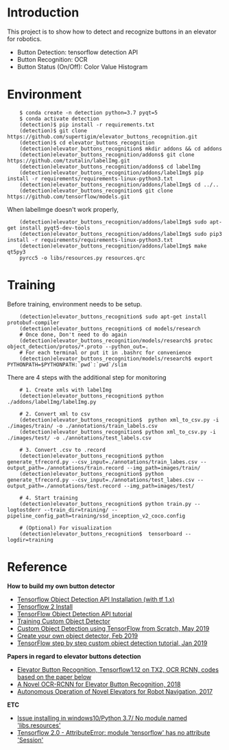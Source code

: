 Introduction  
============

This project is to show how to detect and recognize buttons in an elevator for robotics.  

- Button Detection: tensorflow detection API  
- Button Recognition: OCR  
- Button Status (On/Off): Color Value Histogram   

Environment  
===========   

```  
    $ conda create -n detection python=3.7 pyqt=5
    $ conda activate detection  
    (detection)$ pip install -r requirements.txt  
    (detection)$ git clone https://github.com/supertigim/elevator_buttons_recognition.git  
    (detection)$ cd elevator_buttons_recognition
    (detection)elevator_buttons_recognition$ mkdir addons && cd addons  
    (detection)elevator_buttons_recognition/addons$ git clone https://github.com/tzutalin/labelImg.git  
    (detection)elevator_buttons_recognition/addons$ cd labelImg  
    (detection)elevator_buttons_recognition/addons/labelImg$ pip install -r requirements/requirements-linux-python3.txt
    (detection)elevator_buttons_recognition/addons/labelImg$ cd ../..
    (detection)elevator_buttons_recognition$ git clone https://github.com/tensorflow/models.git
```  

When labelImge doesn't work properly,  

```
    (detection)elevator_buttons_recognition/addons/labelImg$ sudo apt-get install pyqt5-dev-tools  
    (detection)elevator_buttons_recognition/addons/labelImg$ sudo pip3 install -r requirements/requirements-linux-python3.txt  
    (detection)elevator_buttons_recognition/addons/labelImg$ make qt5py3  
    pyrcc5 -o libs/resources.py resources.qrc  
```

Training  
========  

Before training, environment needs to be setup.   

```  
    (detection)elevator_buttons_recognition$ sudo apt-get install protobuf-compiler
    (detection)elevator_buttons_recognition$ cd models/research
    # Once done, Don't need to do again
    (detection)elevator_buttons_recognition/models/research$ protoc object_detection/protos/*.proto --python_out=.
    # For each terminal or put it in .bashrc for convenience
    (detection)elevator_buttons_recognition/models/research$ export PYTHONPATH=$PYTHONPATH:`pwd`:`pwd`/slim
```

There are 4 steps with the additional step for monitoring 

```  
    # 1. Create xmls with labelImg
    (detection)elevator_buttons_recognition$ python ./addons/labelImg/labelImg.py 

    # 2. Convert xml to csv 
    (detection)elevator_buttons_recognition$  python xml_to_csv.py -i ./images/train/ -o ./annotations/train_labels.csv
    (detection)elevator_buttons_recognition$ python xml_to_csv.py -i ./images/test/ -o ./annotations/test_labels.csv

    # 3. Convert .csv to .record
    (detection)elevator_buttons_recognition$ python generate_tfrecord.py --csv_input=./annotations/train_labes.csv --output_path=./annotations/train.record --img_path=images/train/
    (detection)elevator_buttons_recognition$ python generate_tfrecord.py --csv_input=./annotations/test_labes.csv --output_path=./annotations/test.record --img_path=images/test/

    # 4. Start training   
    (detection)elevator_buttons_recognition$ python train.py --logtostderr --train_dir=training/ --pipeline_config_path=training/ssd_inception_v2_coco.config

    # (Optional) For visualization 
    (detection)elevator_buttons_recognition$  tensorboard --logdir=training
```  

Reference  
=========  

**How to build my own button detector**  

- [Tensorflow Object Detection API Installation (with tf 1.x)](https://github.com/tensorflow/models/blob/master/research/object_detection/g3doc/installation.md)
- [Tensorflow 2 Install](https://www.tensorflow.org/install)  
- [TensorFlow Object Detection API tutorial](https://tensorflow-object-detection-api-tutorial.readthedocs.io/en/latest/index.html)  
- [Training Custom Object Detector](https://tensorflow-object-detection-api-tutorial.readthedocs.io/en/latest/training.html)  
- [Custom Object Detection using TensorFlow from Scratch, May 2019](https://towardsdatascience.com/custom-object-detection-using-tensorflow-from-scratch-e61da2e10087)  
- [Create your own object detector, Feb 2019](https://towardsdatascience.com/creating-your-own-object-detector-ad69dda69c85)  
- [TensorFlow step by step custom object detection tutorial, Jan 2019](https://medium.com/analytics-vidhya/tensorflow-step-by-step-custom-object-detection-tutorial-d7ae840a74e2)  


**Papers in regard to elevator buttons detection**  

- [Elevator Button Recognition, Tensorflow1.12 on TX2, OCR RCNN, codes based on the paper below](https://github.com/zhudelong/ocr-rcnn-v2/tree/master/src/button_recognition/scripts/ocr_rcnn_lib)  
- [A Novel OCR-RCNN for Elevator Button Recognition, 2018](http://www.ee.cuhk.edu.hk/~tgli/TingguangLi_files/IROS18_2028_FI.pdf)
- [Autonomous Operation of Novel Elevators for Robot Navigation, 2017](http://ai.stanford.edu/~olga/papers/icra10-OperationOfNovelElevators.pdf)

**ETC**    
 
- [Issue installing in windows10/Python 3.7/ No module named 'libs.resources'](https://github.com/tzutalin/labelImg/issues/475)  
- [Tensorflow 2.0 - AttributeError: module 'tensorflow' has no attribute 'Session'](https://stackoverflow.com/questions/55142951/tensorflow-2-0-attributeerror-module-tensorflow-has-no-attribute-session)  